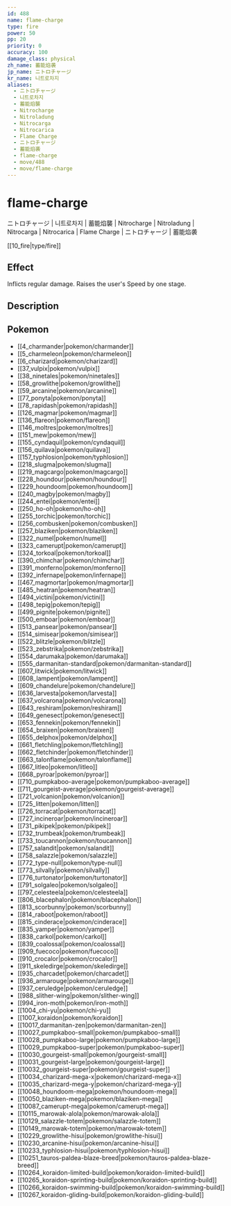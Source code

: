 ```yaml
---
id: 488
name: flame-charge
type: fire
power: 50
pp: 20
priority: 0
accuracy: 100
damage_class: physical
zh_name: 蓄能焰袭
jp_name: ニトロチャージ
kr_name: 니트로차지
aliases:
  - ニトロチャージ
  - 니트로차지
  - 蓄能焰襲
  - Nitrocharge
  - Nitroladung
  - Nitrocarga
  - Nitrocarica
  - Flame Charge
  - ニトロチャージ
  - 蓄能焰袭
  - flame-charge
  - move/488
  - move/flame-charge
---
```

# flame-charge
    
ニトロチャージ | 니트로차지 | 蓄能焰襲 | Nitrocharge | Nitroladung | Nitrocarga | Nitrocarica | Flame Charge | ニトロチャージ | 蓄能焰袭

[[10_fire|type/fire]]

## Effect

Inflicts regular damage.  Raises the user's Speed by one stage.

## Description



## Pokemon

- [[4_charmander|pokemon/charmander]]
- [[5_charmeleon|pokemon/charmeleon]]
- [[6_charizard|pokemon/charizard]]
- [[37_vulpix|pokemon/vulpix]]
- [[38_ninetales|pokemon/ninetales]]
- [[58_growlithe|pokemon/growlithe]]
- [[59_arcanine|pokemon/arcanine]]
- [[77_ponyta|pokemon/ponyta]]
- [[78_rapidash|pokemon/rapidash]]
- [[126_magmar|pokemon/magmar]]
- [[136_flareon|pokemon/flareon]]
- [[146_moltres|pokemon/moltres]]
- [[151_mew|pokemon/mew]]
- [[155_cyndaquil|pokemon/cyndaquil]]
- [[156_quilava|pokemon/quilava]]
- [[157_typhlosion|pokemon/typhlosion]]
- [[218_slugma|pokemon/slugma]]
- [[219_magcargo|pokemon/magcargo]]
- [[228_houndour|pokemon/houndour]]
- [[229_houndoom|pokemon/houndoom]]
- [[240_magby|pokemon/magby]]
- [[244_entei|pokemon/entei]]
- [[250_ho-oh|pokemon/ho-oh]]
- [[255_torchic|pokemon/torchic]]
- [[256_combusken|pokemon/combusken]]
- [[257_blaziken|pokemon/blaziken]]
- [[322_numel|pokemon/numel]]
- [[323_camerupt|pokemon/camerupt]]
- [[324_torkoal|pokemon/torkoal]]
- [[390_chimchar|pokemon/chimchar]]
- [[391_monferno|pokemon/monferno]]
- [[392_infernape|pokemon/infernape]]
- [[467_magmortar|pokemon/magmortar]]
- [[485_heatran|pokemon/heatran]]
- [[494_victini|pokemon/victini]]
- [[498_tepig|pokemon/tepig]]
- [[499_pignite|pokemon/pignite]]
- [[500_emboar|pokemon/emboar]]
- [[513_pansear|pokemon/pansear]]
- [[514_simisear|pokemon/simisear]]
- [[522_blitzle|pokemon/blitzle]]
- [[523_zebstrika|pokemon/zebstrika]]
- [[554_darumaka|pokemon/darumaka]]
- [[555_darmanitan-standard|pokemon/darmanitan-standard]]
- [[607_litwick|pokemon/litwick]]
- [[608_lampent|pokemon/lampent]]
- [[609_chandelure|pokemon/chandelure]]
- [[636_larvesta|pokemon/larvesta]]
- [[637_volcarona|pokemon/volcarona]]
- [[643_reshiram|pokemon/reshiram]]
- [[649_genesect|pokemon/genesect]]
- [[653_fennekin|pokemon/fennekin]]
- [[654_braixen|pokemon/braixen]]
- [[655_delphox|pokemon/delphox]]
- [[661_fletchling|pokemon/fletchling]]
- [[662_fletchinder|pokemon/fletchinder]]
- [[663_talonflame|pokemon/talonflame]]
- [[667_litleo|pokemon/litleo]]
- [[668_pyroar|pokemon/pyroar]]
- [[710_pumpkaboo-average|pokemon/pumpkaboo-average]]
- [[711_gourgeist-average|pokemon/gourgeist-average]]
- [[721_volcanion|pokemon/volcanion]]
- [[725_litten|pokemon/litten]]
- [[726_torracat|pokemon/torracat]]
- [[727_incineroar|pokemon/incineroar]]
- [[731_pikipek|pokemon/pikipek]]
- [[732_trumbeak|pokemon/trumbeak]]
- [[733_toucannon|pokemon/toucannon]]
- [[757_salandit|pokemon/salandit]]
- [[758_salazzle|pokemon/salazzle]]
- [[772_type-null|pokemon/type-null]]
- [[773_silvally|pokemon/silvally]]
- [[776_turtonator|pokemon/turtonator]]
- [[791_solgaleo|pokemon/solgaleo]]
- [[797_celesteela|pokemon/celesteela]]
- [[806_blacephalon|pokemon/blacephalon]]
- [[813_scorbunny|pokemon/scorbunny]]
- [[814_raboot|pokemon/raboot]]
- [[815_cinderace|pokemon/cinderace]]
- [[835_yamper|pokemon/yamper]]
- [[838_carkol|pokemon/carkol]]
- [[839_coalossal|pokemon/coalossal]]
- [[909_fuecoco|pokemon/fuecoco]]
- [[910_crocalor|pokemon/crocalor]]
- [[911_skeledirge|pokemon/skeledirge]]
- [[935_charcadet|pokemon/charcadet]]
- [[936_armarouge|pokemon/armarouge]]
- [[937_ceruledge|pokemon/ceruledge]]
- [[988_slither-wing|pokemon/slither-wing]]
- [[994_iron-moth|pokemon/iron-moth]]
- [[1004_chi-yu|pokemon/chi-yu]]
- [[1007_koraidon|pokemon/koraidon]]
- [[10017_darmanitan-zen|pokemon/darmanitan-zen]]
- [[10027_pumpkaboo-small|pokemon/pumpkaboo-small]]
- [[10028_pumpkaboo-large|pokemon/pumpkaboo-large]]
- [[10029_pumpkaboo-super|pokemon/pumpkaboo-super]]
- [[10030_gourgeist-small|pokemon/gourgeist-small]]
- [[10031_gourgeist-large|pokemon/gourgeist-large]]
- [[10032_gourgeist-super|pokemon/gourgeist-super]]
- [[10034_charizard-mega-x|pokemon/charizard-mega-x]]
- [[10035_charizard-mega-y|pokemon/charizard-mega-y]]
- [[10048_houndoom-mega|pokemon/houndoom-mega]]
- [[10050_blaziken-mega|pokemon/blaziken-mega]]
- [[10087_camerupt-mega|pokemon/camerupt-mega]]
- [[10115_marowak-alola|pokemon/marowak-alola]]
- [[10129_salazzle-totem|pokemon/salazzle-totem]]
- [[10149_marowak-totem|pokemon/marowak-totem]]
- [[10229_growlithe-hisui|pokemon/growlithe-hisui]]
- [[10230_arcanine-hisui|pokemon/arcanine-hisui]]
- [[10233_typhlosion-hisui|pokemon/typhlosion-hisui]]
- [[10251_tauros-paldea-blaze-breed|pokemon/tauros-paldea-blaze-breed]]
- [[10264_koraidon-limited-build|pokemon/koraidon-limited-build]]
- [[10265_koraidon-sprinting-build|pokemon/koraidon-sprinting-build]]
- [[10266_koraidon-swimming-build|pokemon/koraidon-swimming-build]]
- [[10267_koraidon-gliding-build|pokemon/koraidon-gliding-build]]

